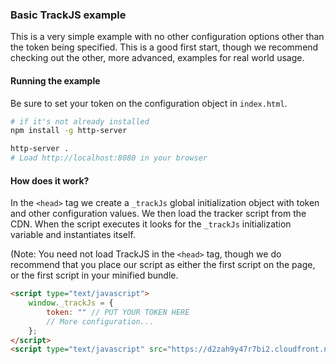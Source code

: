 ### Basic TrackJS example
This is a very simple example with no other configuration options other than the token being specified.  This is a good first start, though we recommend checking out the other, more advanced, examples for real world usage.

#### Running the example

Be sure to set your token on the configuration object in `index.html`.

```bash 
# if it's not already installed
npm install -g http-server

http-server .
# Load http://localhost:8080 in your browser

```

#### How does it work?
In the `<head>` tag we create a `_trackJs` global initialization object with token and other configuration values.  We then load the tracker script from the CDN.  When the script executes it looks for the `_trackJs` initialization variable and instantiates itself.  

(Note: You need not load TrackJS in the `<head>` tag, though we do recommend that you place our script as either the first script on the page, or the first script in your minified bundle. 

```html
<script type="text/javascript">
    window._trackJs = {
        token: "" // PUT YOUR TOKEN HERE
        // More configuration...
    };
</script>
<script type="text/javascript" src="https://d2zah9y47r7bi2.cloudfront.net/releases/current/tracker.js"></script>
```
